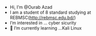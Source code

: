 -  Hi, I’m @Ourab Azad
- I am a student of 8 standard studying at REBMSC(http://rebmsc.edu.bd/)
-  I’m interested in ... cyber sicurity
- 🌱 I’m currently learning ...Kali Linux


<!---
aourab/aourab is a ✨ special ✨ repository because its `README.md` (this file) appears on your GitHub profile.
You can click the Preview link to take a look at your changes.
--->
